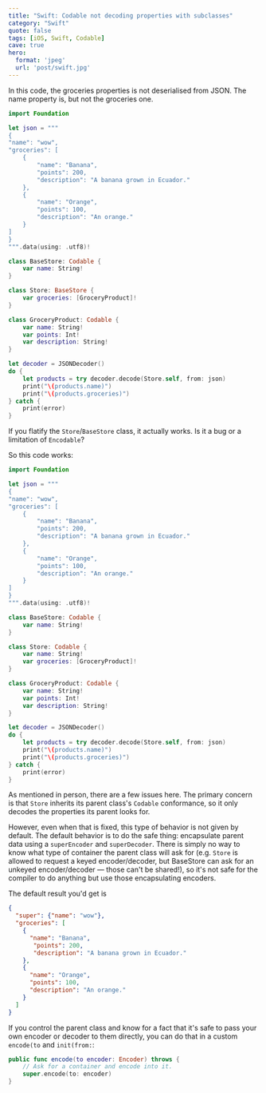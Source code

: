 ```yaml
---
title: "Swift: Codable not decoding properties with subclasses"
category: "Swift"
quote: false
tags: [iOS, Swift, Codable]
cave: true
hero:
  format: 'jpeg'
  url: 'post/swift.jpg'
---
```

In this code, the groceries properties is not deserialised from JSON. The name property is, but not the groceries one.

```swift
import Foundation

let json = """
{
"name": "wow",
"groceries": [
    {
        "name": "Banana",
        "points": 200,
        "description": "A banana grown in Ecuador."
    },
    {
        "name": "Orange",
        "points": 100,
        "description": "An orange."
    }
]
}
""".data(using: .utf8)!

class BaseStore: Codable {
    var name: String!
}

class Store: BaseStore {
    var groceries: [GroceryProduct]!
}

class GroceryProduct: Codable {
    var name: String!
    var points: Int!
    var description: String!
}

let decoder = JSONDecoder()
do {
    let products = try decoder.decode(Store.self, from: json)
    print("\(products.name)")
    print("\(products.groceries)")
} catch {
    print(error)
}
```

If you flatify the `Store`/`BaseStore` class, it actually works. Is it a bug or a limitation of `Encodable`?

So this code works:

```swift
import Foundation

let json = """
{
"name": "wow",
"groceries": [
    {
        "name": "Banana",
        "points": 200,
        "description": "A banana grown in Ecuador."
    },
    {
        "name": "Orange",
        "points": 100,
        "description": "An orange."
    }
]
}
""".data(using: .utf8)!

class BaseStore: Codable {
    var name: String!
}

class Store: Codable {
    var name: String!
    var groceries: [GroceryProduct]!
}

class GroceryProduct: Codable {
    var name: String!
    var points: Int!
    var description: String!
}

let decoder = JSONDecoder()
do {
    let products = try decoder.decode(Store.self, from: json)
    print("\(products.name)")
    print("\(products.groceries)")
} catch {
    print(error)
}
```

As mentioned in person, there are a few issues here. The primary concern is that `Store` inherits its parent class's `Codable` conformance, so it only decodes the properties its parent looks for.

However, even when that is fixed, this type of behavior is not given by default. The default behavior is to do the safe thing: encapsulate parent data using a `superEncoder` and `superDecoder`. There is simply no way to know what type of container the parent class will ask for (e.g. `Store` is allowed to request a keyed encoder/decoder, but BaseStore can ask for an unkeyed encoder/decoder — those can't be shared!), so it's not safe for the compiler to do anything but use those encapsulating encoders.

The default result you'd get is

```json
{
  "super": {"name": "wow"},
  "groceries": [
    {
      "name": "Banana",
       "points": 200,
       "description": "A banana grown in Ecuador."
    },
    {
      "name": "Orange",
      "points": 100,
      "description": "An orange."
    }
  ]
}
```

If you control the parent class and know for a fact that it's safe to pass your own encoder or decoder to them directly, you can do that in a custom `encode(to` and `init(from:`:

```swift
public func encode(to encoder: Encoder) throws {
    // Ask for a container and encode into it.
    super.encode(to: encoder)
}
```
